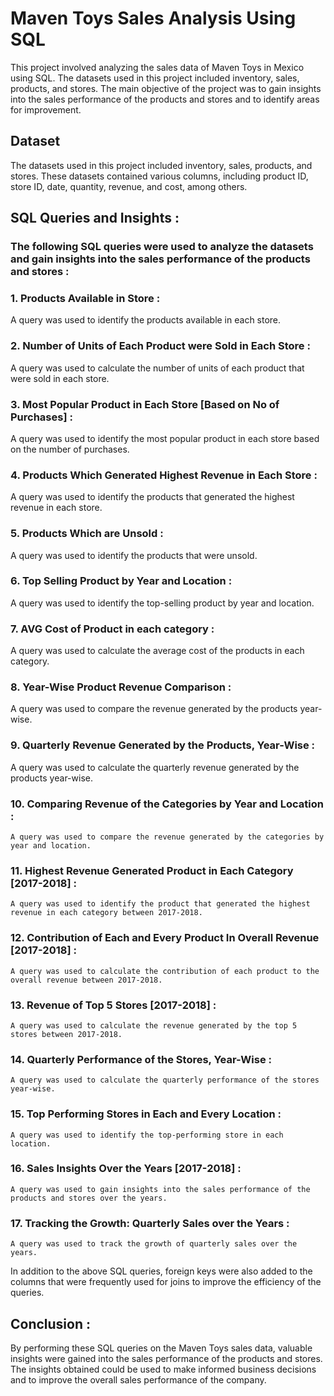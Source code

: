 # **Maven Toys Sales Analysis Using SQL**

This project involved analyzing the sales data of Maven Toys in Mexico using SQL. 
The datasets used in this project included inventory, sales, products, and stores. The main objective of the project was to gain insights into the sales performance of the products and stores and to identify areas for improvement.

## **Dataset**

The datasets used in this project included inventory, sales, products, and stores. 
These datasets contained various columns, including product ID, store ID, date, quantity, revenue, and cost, among others.

## **SQL Queries and Insights :**

### **The following SQL queries were used to analyze the datasets and gain insights into the sales performance of the products and stores :**

### **1. Products Available in Store :**
   A query was used to identify the products available in each store.

### **2. Number of Units of Each Product were Sold in Each Store :**
   A query was used to calculate the number of units of each product that were sold in each store.

### **3. Most Popular Product in Each Store [Based on No of Purchases] :** 
   A query was used to identify the most popular product in each store based on the number of purchases.

### **4. Products Which Generated Highest Revenue in Each Store :**
   A query was used to identify the products that generated the highest revenue in each store.

### **5. Products Which are Unsold :**
   A query was used to identify the products that were unsold.

### **6. Top Selling Product by Year and Location :**
   A query was used to identify the top-selling product by year and location.

### **7. AVG Cost of Product in each category :**
   A query was used to calculate the average cost of the products in each category.

### **8. Year-Wise Product Revenue Comparison :**
   A query was used to compare the revenue generated by the products year-wise.

### **9. Quarterly Revenue Generated by the Products, Year-Wise :**
   A query was used to calculate the quarterly revenue generated by the products year-wise.

### **10. Comparing Revenue of the Categories by Year and Location :**
    A query was used to compare the revenue generated by the categories by year and location.

### **11. Highest Revenue Generated Product in Each Category [2017-2018] :**
    A query was used to identify the product that generated the highest revenue in each category between 2017-2018.

### **12. Contribution of Each and Every Product In Overall Revenue [2017-2018] :**
    A query was used to calculate the contribution of each product to the overall revenue between 2017-2018.

### **13. Revenue of Top 5 Stores [2017-2018] :**
    A query was used to calculate the revenue generated by the top 5 stores between 2017-2018.

### **14. Quarterly Performance of the Stores, Year-Wise :**
    A query was used to calculate the quarterly performance of the stores year-wise.

### **15. Top Performing Stores in Each and Every Location :**
    A query was used to identify the top-performing store in each location.

### **16. Sales Insights Over the Years [2017-2018] :**
    A query was used to gain insights into the sales performance of the products and stores over the years.

### **17. Tracking the Growth: Quarterly Sales over the Years :**
    A query was used to track the growth of quarterly sales over the years.

In addition to the above SQL queries, foreign keys were also added to the columns that were frequently used for joins to improve the efficiency of the queries.

## **Conclusion :**
By performing these SQL queries on the Maven Toys sales data, valuable insights were gained into the sales performance of the products and stores. 
The insights obtained could be used to make informed business decisions and to improve the overall sales performance of the company.
